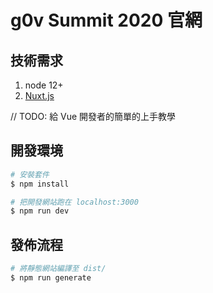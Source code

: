 # g0v Summit 2020 官網

## 技術需求

1. node 12+
2. [Nuxt.js](https://nuxtjs.org)

// TODO: 給 Vue 開發者的簡單的上手教學

## 開發環境

```bash
# 安裝套件
$ npm install

# 把開發網站跑在 localhost:3000
$ npm run dev
```

## 發佈流程

```bash
# 將靜態網站編譯至 dist/
$ npm run generate
```
